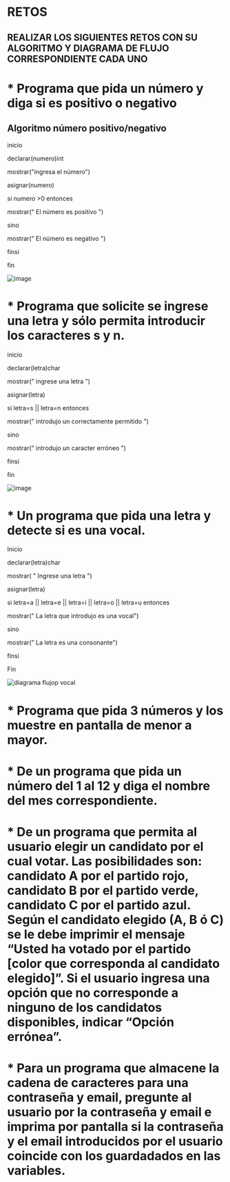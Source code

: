 # RETOS
## REALIZAR LOS SIGUIENTES RETOS CON SU ALGORITMO Y DIAGRAMA DE FLUJO CORRESPONDIENTE CADA UNO 

# * Programa que pida un número y diga si es positivo o negativo




## Algoritmo número positivo/negativo

inicio

declarar(numero)int

mostrar("ingresa el número")

asignar(numero)

si numero >0 entonces

mostrar(" El número es positivo ")

sino

mostrar(" El número es negativo ") 

finsi

fin 


![image](https://user-images.githubusercontent.com/104279978/167274322-3730d404-b4f4-449e-89d3-452713197048.png)










# * Programa que solicite se ingrese una letra y sólo permita introducir los caracteres s y n.


inicio

declarar(letra)char

mostrar(" ingrese una letra ")

asignar(letra)

si letra=s || letra=n entonces

mostrar(" introdujo un correctamente permitido ")

sino

mostrar(" introdujo un caracter erróneo ") 

finsi

fin 



![image](https://user-images.githubusercontent.com/104279978/167275237-109bcfb6-073a-416e-8bb2-7e22e4ce2195.png)






# * Un programa que pida una letra y detecte si es una vocal. 


Inicio

declarar(letra)char

mostrar( " Ingrese una letra ")

asignar(letra)

si letra=a || letra=e || letra=i || letra=o || letra=u  entonces

mostrar(" La letra que introdujo es una vocal")

sino

mostrar(" La letra es una consonante")

finsi

Fin


![diagrama flujop vocal ](https://user-images.githubusercontent.com/104279978/167669967-500bb503-8c44-43a1-940e-d304a7ea23f7.png)












# * Programa que pida 3 números y los muestre en pantalla de menor a mayor.  









# * De un programa que pida un número del 1 al 12 y diga el nombre del mes correspondiente.





# * De un programa que permita al usuario elegir un candidato por el cual votar. Las posibilidades son: candidato A por el partido rojo, candidato B por el partido verde, candidato C por el partido azul. Según el candidato elegido (A, B ó C) se le debe imprimir el mensaje “Usted ha votado por el partido [color que corresponda al candidato elegido]”. Si el usuario ingresa una opción que no corresponde a ninguno de los candidatos disponibles, indicar “Opción errónea”.







# * Para un programa que almacene la cadena de caracteres para una contraseña y email, pregunte al usuario por la contraseña y email e imprima por pantalla si la contraseña y el email introducidos por el usuario coincide con los guardadados en las variables.







